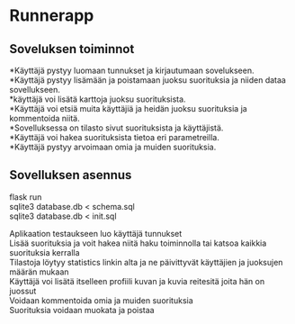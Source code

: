 # Runnerapp

## Soveluksen toiminnot


*Käyttäjä pystyy luomaan tunnukset ja kirjautumaan sovelukseen. <br>
*Käyttäjä pystyy lisämään ja poistamaan juoksu suorituksia ja niiden dataa sovellukseen.<br>
*käyttäjä voi lisätä karttoja juoksu suorituksista.<br>
*Käyttäjä voi etsiä muita käyttäjiä ja heidän juoksu suorituksia ja kommentoida niitä.<br>
*Sovelluksessa on tilasto sivut suorituksista ja käyttäjistä.<br>
*Käyttäjä voi hakea suorituksista tietoa eri parametreilla.<br>
*Käyttäjä pystyy arvoimaan omia ja muiden suorituksia.<br>

## Sovelluksen asennus

flask run<br>
sqlite3 database.db < schema.sql<br>
sqlite3 database.db < init.sql<br>

Aplikaation testaukseen luo käyttäjä tunnukset <br>
Lisää suorituksia ja voit hakea niitä haku toiminnolla tai katsoa kaikkia suorituksia kerralla<br>
Tilastoja löytyy statistics linkin alta ja ne päivittyvät käyttäjien ja juoksujen määrän mukaan<br>
Käyttäjä voi lisätä itselleen profiili kuvan ja kuvia reitesitä joita hän on juossut<br>
Voidaan kommentoida omia ja muiden suorituksia<br>
Suorituksia voidaan muokata ja poistaa<br>